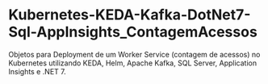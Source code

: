 # Kubernetes-KEDA-Kafka-DotNet7-Sql-AppInsights_ContagemAcessos
Objetos para Deployment de um Worker Service (contagem de acessos) no Kubernetes utilizando KEDA, Helm, Apache Kafka, SQL Server, Application Insights e .NET 7.
